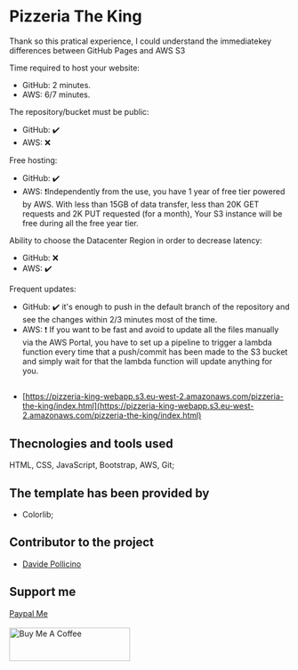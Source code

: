 # Pizzeria The King
Thank so this pratical experience, I could understand the immediatekey differences between GitHub Pages and AWS S3

Time required to host your website:
- GitHub: 2 minutes.
- AWS: 6/7 minutes.

The repository/bucket must be public:
- GitHub: ✔️
- AWS: ❌

Free hosting:
- GitHub: ✔️
- AWS: ❗Independently from the use, you have 1 year of free tier powered by AWS. With less than 15GB of data transfer, less than 20K GET requests and 2K PUT requested (for a month), Your S3 instance will be free during all the free year tier.

Ability to choose the Datacenter Region in order to decrease latency:
- GitHub: ❌
- AWS: ✔️

Frequent updates:
- GitHub: ✔️ it's enough to push in the default branch of the repository and see the changes within 2/3 minutes most of the time.
- AWS: ❗ If you want to be fast and avoid to update all the files manually via the AWS Portal, you have to set up a pipeline to trigger a lambda function every time that a push/commit has been made to the S3 bucket and simply wait for that the lambda function will update anything for you.

##
* [https://pizzeria-king-webapp.s3.eu-west-2.amazonaws.com/pizzeria-the-king/index.html](https://pizzeria-king-webapp.s3.eu-west-2.amazonaws.com/pizzeria-the-king/index.html)
## Thecnologies and tools used
HTML, CSS, JavaScript, Bootstrap, AWS, Git;
## The template has been provided by
* Colorlib; 
## Contributor to the project
* [Davide Pollicino](https://github.com/omonimus1/)
## Support me
[Paypal Me](https://www.paypal.com/paypalme/davidepollicino7?locale.x=en_US)
</br></br>
<a href="https://www.buymeacoffee.com/omonimus1" target="_blank"><img src="https://cdn.buymeacoffee.com/buttons/v2/default-yellow.png" alt="Buy Me A Coffee" style="height: 60px !important;width: 217px !important;" ></a>
